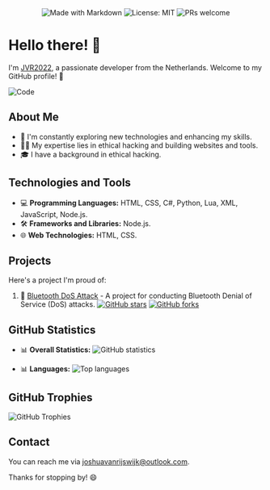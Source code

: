 <div align="center">
  <img src="https://img.shields.io/badge/Made%20with-Markdown-1f425f.svg" alt="Made with Markdown">
  <img src="https://img.shields.io/badge/License-MIT-blue.svg" alt="License: MIT">
  <img src="https://img.shields.io/badge/PRs-welcome-brightgreen.svg" alt="PRs welcome">
</div>

# Hello there! 👋

I'm [JVR2022](https://github.com/Jvr2022), a passionate developer from the Netherlands. Welcome to my GitHub profile! 🚀

![Code](https://media.giphy.com/media/13HgwGsXF0aiGY/giphy.gif)

## About Me

- 🌱 I'm constantly exploring new technologies and enhancing my skills.
- 👨‍💻 My expertise lies in ethical hacking and building websites and tools.
- 🎓 I have a background in ethical hacking.

## Technologies and Tools

- 💻 **Programming Languages:** HTML, CSS, C#, Python, Lua, XML, JavaScript, Node.js.
- 🛠️ **Frameworks and Libraries:** Node.js.
- 🌐 **Web Technologies:** HTML, CSS.

## Projects

Here's a project I'm proud of:

1. 🚀 [Bluetooth DoS Attack](https://github.com/Jvr2022/BLUETOOTH-DOS-ATTACK) - A project for conducting Bluetooth Denial of Service (DoS) attacks.
   [![GitHub stars](https://img.shields.io/github/stars/Jvr2022/BLUETOOTH-DOS-ATTACK?style=flat-square)](https://github.com/Jvr2022/BLUETOOTH-DOS-ATTACK/stargazers)
   [![GitHub forks](https://img.shields.io/github/forks/Jvr2022/BLUETOOTH-DOS-ATTACK?style=flat-square)](https://github.com/Jvr2022/BLUETOOTH-DOS-ATTACK/network/members)

## GitHub Statistics

- 📊 **Overall Statistics:**
  ![GitHub statistics](https://github-readme-stats.vercel.app/api?username=Jvr2022&show_icons=true&count_private=true&theme=radical)

- 📊 **Languages:**
  ![Top languages](https://github-readme-stats.vercel.app/api/top-langs/?username=Jvr2022&layout=compact&theme=radical)

## GitHub Trophies

![GitHub Trophies](https://github-profile-trophy.vercel.app/?username=Jvr2022&theme=nord&column=7)


## Contact

You can reach me via [joshuavanrijswijk@outlook.com](mailto:joshuavanrijswijk@outlook.com).

Thanks for stopping by! 😄

